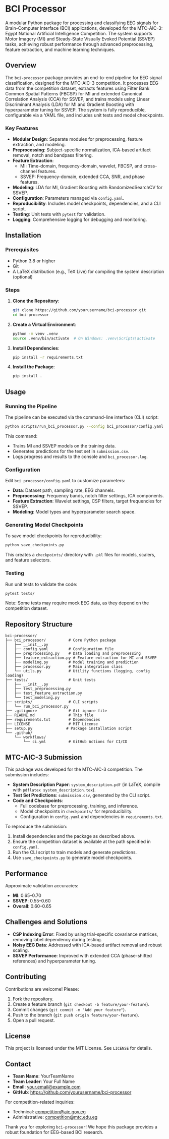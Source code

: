 # BCI Processor

A modular Python package for processing and classifying EEG signals for Brain-Computer Interface (BCI) applications, developed for the MTC-AIC-3: Egypt National Artificial Intelligence Competition. The system supports Motor Imagery (MI) and Steady-State Visually Evoked Potential (SSVEP) tasks, achieving robust performance through advanced preprocessing, feature extraction, and machine learning techniques.

## Overview

The `bci-processor` package provides an end-to-end pipeline for EEG signal classification, designed for the MTC-AIC-3 competition. It processes EEG data from the competition dataset, extracts features using Filter Bank Common Spatial Patterns (FBCSP) for MI and extended Canonical Correlation Analysis (CCA) for SSVEP, and trains models using Linear Discriminant Analysis (LDA) for MI and Gradient Boosting with hyperparameter tuning for SSVEP. The system is fully reproducible, configurable via a YAML file, and includes unit tests and model checkpoints.

### Key Features
- **Modular Design**: Separate modules for preprocessing, feature extraction, and modeling.
- **Preprocessing**: Subject-specific normalization, ICA-based artifact removal, notch and bandpass filtering.
- **Feature Extraction**:
  - MI: Time-domain, frequency-domain, wavelet, FBCSP, and cross-channel features.
  - SSVEP: Frequency-domain, extended CCA, SNR, and phase features.
- **Modeling**: LDA for MI, Gradient Boosting with RandomizedSearchCV for SSVEP.
- **Configuration**: Parameters managed via `config.yaml`.
- **Reproducibility**: Includes model checkpoints, dependencies, and a CLI script.
- **Testing**: Unit tests with `pytest` for validation.
- **Logging**: Comprehensive logging for debugging and monitoring.

## Installation

### Prerequisites
- Python 3.8 or higher
- Git
- A LaTeX distribution (e.g., TeX Live) for compiling the system description (optional)

### Steps
1. **Clone the Repository**:
   ```bash
   git clone https://github.com/yourusername/bci-processor.git
   cd bci-processor
   ```

2. **Create a Virtual Environment**:
   ```bash
   python -m venv .venv
   source .venv/bin/activate  # On Windows: .venv\Scripts\activate
   ```

3. **Install Dependencies**:
   ```bash
   pip install -r requirements.txt
   ```

4. **Install the Package**:
   ```bash
   pip install .
   ```

## Usage

### Running the Pipeline
The pipeline can be executed via the command-line interface (CLI) script:
```bash
python scripts/run_bci_processor.py --config bci_processor/config.yaml --output submission.csv --log-level INFO
```

This command:
- Trains MI and SSVEP models on the training data.
- Generates predictions for the test set in `submission.csv`.
- Logs progress and results to the console and `bci_processor.log`.

### Configuration
Edit `bci_processor/config.yaml` to customize parameters:
- **Data**: Dataset path, sampling rate, EEG channels.
- **Preprocessing**: Frequency bands, notch filter settings, ICA components.
- **Feature Extraction**: Wavelet settings, CSP filters, target frequencies for SSVEP.
- **Modeling**: Model types and hyperparameter search space.

### Generating Model Checkpoints
To save model checkpoints for reproducibility:
```bash
python save_checkpoints.py
```
This creates a `checkpoints/` directory with `.pkl` files for models, scalers, and feature selectors.

### Testing
Run unit tests to validate the code:
```bash
pytest tests/
```
Note: Some tests may require mock EEG data, as they depend on the competition dataset.

## Repository Structure
```
bci-processor/
├── bci_processor/          # Core Python package
│   ├── __init__.py
│   ├── config.yaml         # Configuration file
│   ├── preprocessing.py    # Data loading and preprocessing
│   ├── feature_extraction.py # Feature extraction for MI and SSVEP
│   ├── modeling.py         # Model training and prediction
│   ├── processor.py        # Main integration class
│   └── utils.py            # Utility functions (logging, config loading)
├── tests/                  # Unit tests
│   ├── __init__.py
│   ├── test_preprocessing.py
│   ├── test_feature_extraction.py
│   └── test_modeling.py
├── scripts/                # CLI scripts
│   └── run_bci_processor.py
├── .gitignore              # Git ignore file
├── README.md               # This file
├── requirements.txt        # Dependencies
├── LICENSE                 # MIT License
├── setup.py               # Package installation script
└── .github/
    └── workflows/
        └── ci.yml          # GitHub Actions for CI/CD
```

## MTC-AIC-3 Submission
This package was developed for the MTC-AIC-3 competition. The submission includes:
- **System Description Paper**: `system_description.pdf` (in LaTeX, compile with `pdflatex system_description.tex`).
- **Test Set Predictions**: `submission.csv`, generated by the CLI script.
- **Code and Checkpoints**:
  - Full codebase for preprocessing, training, and inference.
  - Model checkpoints in `checkpoints/` for reproducibility.
  - Configuration in `config.yaml` and dependencies in `requirements.txt`.

To reproduce the submission:
1. Install dependencies and the package as described above.
2. Ensure the competition dataset is available at the path specified in `config.yaml`.
3. Run the CLI script to train models and generate predictions.
4. Use `save_checkpoints.py` to generate model checkpoints.

## Performance
Approximate validation accuracies:
- **MI**: 0.65–0.70
- **SSVEP**: 0.55–0.60
- **Overall**: 0.60–0.65

## Challenges and Solutions
- **CSP Indexing Error**: Fixed by using trial-specific covariance matrices, removing label dependency during testing.
- **Noisy EEG Data**: Addressed with ICA-based artifact removal and robust scaling.
- **SSVEP Performance**: Improved with extended CCA (phase-shifted references) and hyperparameter tuning.

## Contributing
Contributions are welcome! Please:
1. Fork the repository.
2. Create a feature branch (`git checkout -b feature/your-feature`).
3. Commit changes (`git commit -m "Add your feature"`).
4. Push to the branch (`git push origin feature/your-feature`).
5. Open a pull request.

## License
This project is licensed under the MIT License. See `LICENSE` for details.

## Contact
- **Team Name**: YourTeamName
- **Team Leader**: Your Full Name
- **Email**: your.email@example.com
- **GitHub**: https://github.com/yourusername/bci-processor

For competition-related inquiries:
- Technical: competition@aic.gov.eg
- Administrative: competition@mtc.edu.eg

Thank you for exploring `bci-processor`! We hope this package provides a robust foundation for EEG-based BCI research.